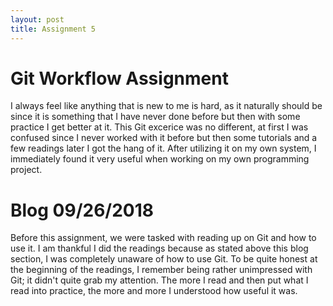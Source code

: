 ```yaml
---
layout: post
title: Assignment 5
---
```


# Git Workflow Assignment

I always feel like anything that is new to me is hard, as it naturally should be since it is something that I have never done before but then with some practice I get better at it. This Git excerice was no different, at first I was confused since I never worked with it before but then some tutorials and a few readings later I got the hang of it. After utilizing it on my own system, I immediately found it very useful when working on my own programming project. 

# Blog 09/26/2018
Before this assignment, we were tasked with reading up on Git and how to use it. I am thankful I did the readings because as stated above this blog section, I was completely unaware of how to use Git. To be quite honest at the beginning of the readings, I remember being rather unimpressed with Git; it didn't quite grab my attention. The more I read and then put what I read into practice, the more and more I understood how useful it was.
